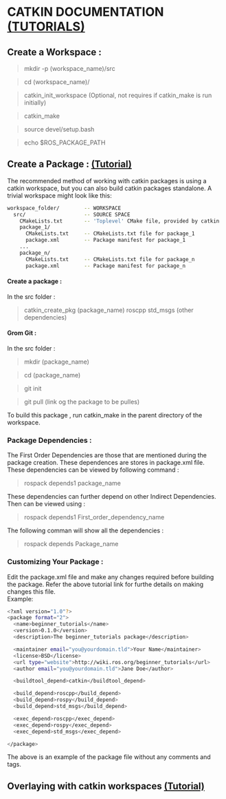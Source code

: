 # CATKIN DOCUMENTATION [(TUTORIALS)](http://wiki.ros.org/catkin/Tutorials)

## Create a Workspace :

>mkdir -p (workspace_name)/src

>cd (workspace_name)/

>catkin_init_workspace (Optional, not requires if catkin_make is run initially)

>catkin_make

>source devel/setup.bash

>echo $ROS_PACKAGE_PATH


## Create a Package : [(Tutorial)](http://wiki.ros.org/catkin/Tutorials/CreatingPackage)

The recommended method of working with catkin packages is using a catkin workspace, but you can also build catkin packages standalone. A trivial workspace might look like this: 
```sh
workspace_folder/        -- WORKSPACE
  src/                   -- SOURCE SPACE
    CMakeLists.txt       -- 'Toplevel' CMake file, provided by catkin
    package_1/
      CMakeLists.txt     -- CMakeLists.txt file for package_1
      package.xml        -- Package manifest for package_1
    ...
    package_n/
      CMakeLists.txt     -- CMakeLists.txt file for package_n
      package.xml        -- Package manifest for package_n
```

#### Create a package :

In the src folder :

>catkin_create_pkg (package_name) roscpp std_msgs (other dependencies)

#### Grom Git :

In the src folder : 

>mkdir (package_name)

>cd (package_name)

>git init

>git pull (link og the package to be pulles)

To build this package , run catkin_make in the parent directory of the workspace.

### Package Dependencies :

The First Order Dependencies are those that are mentioned during the package creation. These dependences are stores in package.xml file. These dependencies can be viewed by following command :

>rospack depends1 package_name

These dependencies can further depend on other Indirect Dependencies. Then can be viewed using :

>rospack depends1 First_order_dependency_name

The following comman will show all the dependencies :

>rospack depends Package_name

### Customizing Your Package :

Edit the package.xml file and make any changes required before building the package. Refer the above tutorial link for furthe details on making changes this file.<br />
Example:
```sh
<?xml version="1.0"?>
<package format="2">
  <name>beginner_tutorials</name>
  <version>0.1.0</version>
  <description>The beginner_tutorials package</description>

  <maintainer email="you@yourdomain.tld">Your Name</maintainer>
  <license>BSD</license>
  <url type="website">http://wiki.ros.org/beginner_tutorials</url>
  <author email="you@yourdomain.tld">Jane Doe</author>

  <buildtool_depend>catkin</buildtool_depend>

  <build_depend>roscpp</build_depend>
  <build_depend>rospy</build_depend>
  <build_depend>std_msgs</build_depend>

  <exec_depend>roscpp</exec_depend>
  <exec_depend>rospy</exec_depend>
  <exec_depend>std_msgs</exec_depend>

</package>
```
The above is an example of the package file without any comments and tags.

## Overlaying with catkin workspaces [(Tutorial)](https://www.hackerrank.com/domains/tutorials/30-days-of-code?filters%5Bstatus%5D%5B%5D=unsolved&badge_type=30-days-of-code)











































